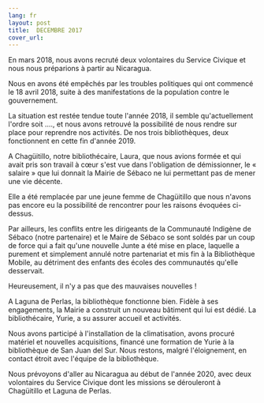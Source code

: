 ```yaml
---
lang: fr
layout: post
title:  DECEMBRE 2017
cover_url: 
---
```

En mars 2018, nous avons recruté deux volontaires du Service Civique et nous nous préparions à partir au Nicaragua.

Nous en avons été empêchés par les troubles politiques qui ont commencé le 18 avril 2018, suite à des manifestations de la population contre le gouvernement.

La situation est restée tendue toute l'année 2018, il semble qu'actuellement l'ordre soit ...., et nous avons retrouvé la possibilité de nous
rendre sur place pour reprendre nos activités. De nos trois bibliothèques, deux fonctionnent en cette fin d'année 2019.

A Chagüitillo, notre bibliothécaire, Laura, que nous avions formée et qui avait pris son travail à cœur s'est vue dans l'obligation de démissionner, le « salaire » que lui donnait la Mairie de Sébaco ne lui permettant pas de mener une vie décente.

Elle a été remplacée par une jeune femme de Chagüitillo que nous n'avons pas encore eu la possibilité de rencontrer pour les raisons évoquées ci-dessus.

Par ailleurs, les conflits entre les dirigeants de la Communauté Indigène de Sébaco (notre partenaire) et le Maire de Sébaco se sont soldés par un coup de force qui a fait qu'une nouvelle Junte a été mise en place,
laquelle a purement et simplement annulé notre partenariat et mis fin à la Bibliothèque Mobile, au détriment des enfants des écoles des communautés qu'elle desservait.

Heureusement, il n'y a pas que des mauvaises nouvelles ! 

A Laguna de Perlas, la bibliothèque fonctionne bien. Fidèle à ses engagements, la Mairie a construit un nouveau bâtiment qui lui est dédié. La bibliothécaire, Yurie, a su assurer accueil et activités.

Nous avons participé à l'installation de la climatisation, avons procuré matériel et nouvelles acquisitions, financé une formation de Yurie à la bibliothèque de San Juan del Sur. Nous restons, malgré l'éloignement, en contact étroit avec l'équipe de la bibliothèque.


Nous prévoyons d'aller au Nicaragua au début de l'année 2020, avec deux volontaires du Service Civique dont les missions se dérouleront à Chagüitillo et Laguna de Perlas.
